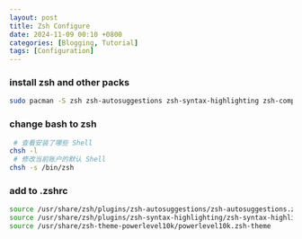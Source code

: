 ```yaml
---
layout: post
title: Zsh Configure
date: 2024-11-09 00:10 +0800
categories: [Blogging, Tutorial]
tags: [Configuration]
---
```


### install zsh and other packs
```bash
sudo pacman -S zsh zsh-autosuggestions zsh-syntax-highlighting zsh-completions zsh-theme-powerlevel10k-git
```

### change bash to zsh
```bash
 # 查看安装了哪些 Shell
chsh -l
 # 修改当前账户的默认 Shell
chsh -s /bin/zsh
```

### add to .zshrc
```bash
source /usr/share/zsh/plugins/zsh-autosuggestions/zsh-autosuggestions.zsh
source /usr/share/zsh/plugins/zsh-syntax-highlighting/zsh-syntax-highlighting.zsh
source /usr/share/zsh-theme-powerlevel10k/powerlevel10k.zsh-theme
```
